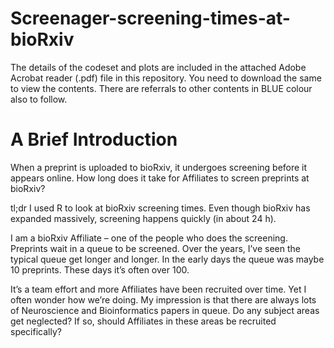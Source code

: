 # Screenager-screening-times-at-bioRxiv

The details of the codeset and plots are included in the attached Adobe Acrobat reader (.pdf) file in this repository. 
You need to download the same to view the contents. There are referrals to other contents in BLUE colour also to follow.

A Brief Introduction
======================

When a preprint is uploaded to bioRxiv, it undergoes screening before it appears online. How long does it take for Affiliates to screen preprints at bioRxiv?

tl;dr I used R to look at bioRxiv screening times. Even though bioRxiv has expanded massively, screening happens quickly (in about 24 h).

I am a bioRxiv Affiliate – one of the people who does the screening. Preprints wait in a queue to be screened. Over the years, I’ve seen the typical queue get longer and longer. In the early days the queue was maybe 10 preprints. These days it’s often over 100.

It’s a team effort and more Affiliates have been recruited over time. Yet I often wonder how we’re doing. My impression is that there are always lots of Neuroscience and Bioinformatics papers in queue. Do any subject areas get neglected? If so, should Affiliates in these areas be recruited specifically?
